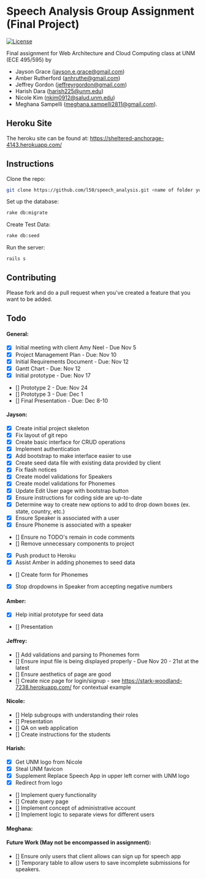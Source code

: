 # Speech Analysis Group Assignment (Final Project)

[![License](http://img.shields.io/:license-mit-blue.svg)](http://doge.mit-license.org)

Final assignment for Web Architecture and Cloud Computing class at UNM (ECE 495/595) by

* Jayson Grace (jayson.e.grace@gmail.com)
* Amber Rutherford (anhruthe@gmail.com)
* Jeffrey Gordon (jeffreyrgordon@gmail.com)
* Harish Dara (harish225@unm.edu)
* Nicole Kim (nkim0912@salud.unm.edu)
* Meghana Sampelli (meghana.sampelli2811@gmail.com).


## Heroku Site
The heroku site can be found at: https://sheltered-anchorage-4143.herokuapp.com/

## Instructions

Clone the repo:
```bash
git clone https://github.com/l50/speech_analysis.git <name of folder you choose> && cd <name of folder you chose>
```
Set up the database:
```bash
rake db:migrate
```
Create Test Data:
```bash
rake db:seed
```
Run the server:
```bash
rails s
```

## Contributing
Please fork and do a pull request when you've created a feature that you want to be added.

## Todo
#### General:
- [x] Initial meeting with client Amy Neel - Due Nov 5
- [x] Project Management Plan - Due: Nov 10
- [x] Initial Requirements Document - Due: Nov 12
- [x] Gantt Chart - Due: Nov 12
- [x] Initial prototype - Due: Nov 17
- [] Prototype 2 - Due: Nov 24
- [] Prototype 3 - Due: Dec 1
- [] Final Presentation - Due: Dec 8-10

#### Jayson:
- [x] Create initial project skeleton
- [x] Fix layout of git repo
- [x] Create basic interface for CRUD operations
- [x] Implement authentication
- [x] Add bootstrap to make interface easier to use
- [x] Create seed data file with existing data provided by client
- [x] Fix flash notices
- [x] Create model validations for Speakers
- [x] Create model validations for Phonemes
- [x] Update Edit User page with bootstrap button
- [x] Ensure instructions for coding side are up-to-date
- [x] Determine way to create new options to add to drop down boxes (ex. state, country, etc.)
- [x] Ensure Speaker is associated with a user
- [x] Ensure Phoneme is associated with a speaker
- [] Ensure no TODO's remain in code comments
- [] Remove unnecessary components to project
- [x] Push product to Heroku
- [x] Assist Amber in adding phonemes to seed data 
- [] Create form for Phonemes
- [x] Stop dropdowns in Speaker from accepting negative numbers

#### Amber:
- [x] Help initial prototype for seed data
- [] Presentation

#### Jeffrey:
- [] Add validations and parsing to Phonemes form
- [] Ensure input file is being displayed properly - Due Nov 20 - 21st at the latest
- [] Ensure aesthetics of page are good
- [] Create nice page for login/signup - see https://stark-woodland-7238.herokuapp.com/ for contextual example

#### Nicole:
- [] Help subgroups with understanding their roles
- [] Presentation
- [] QA on web application
- [] Create instructions for the students

#### Harish:
- [x] Get UNM logo from Nicole
- [x] Steal UNM favicon
- [x] Supplement Replace Speech App in upper left corner with UNM logo
- [x] Redirect from logo 
- [] Implement query functionality
- [] Create query page
- [] Implement concept of administrative account
- [] Implement logic to separate views for different users

#### Meghana:

#### Future Work (May not be encompassed in assignment):
- [] Ensure only users that client allows can sign up for speech app
- [] Temporary table to allow users to save incomplete submissions for speakers.